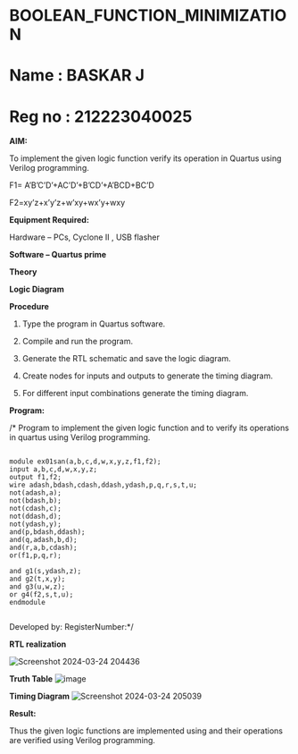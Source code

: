 # BOOLEAN_FUNCTION_MINIMIZATION
# Name : BASKAR J
# Reg no : 212223040025
**AIM:**

To implement the given logic function verify its operation in Quartus using Verilog programming.

F1= A’B’C’D’+AC’D’+B’CD’+A’BCD+BC’D 

F2=xy’z+x’y’z+w’xy+wx’y+wxy

**Equipment Required:**

Hardware – PCs, Cyclone II , USB flasher

**Software – Quartus prime**

**Theory**

**Logic Diagram**

**Procedure**

1.	Type the program in Quartus software.

2.	Compile and run the program.

3.	Generate the RTL schematic and save the logic diagram.

4.	Create nodes for inputs and outputs to generate the timing diagram.

5.	For different input combinations generate the timing diagram.


**Program:**

/* Program to implement the given logic function and to verify its operations in quartus using Verilog programming. 
```

module ex01san(a,b,c,d,w,x,y,z,f1,f2);
input a,b,c,d,w,x,y,z;
output f1,f2;
wire adash,bdash,cdash,ddash,ydash,p,q,r,s,t,u;
not(adash,a);
not(bdash,b);
not(cdash,c);
not(ddash,d);
not(ydash,y);
and(p,bdash,ddash);
and(q,adash,b,d);
and(r,a,b,cdash);
or(f1,p,q,r);

and g1(s,ydash,z);
and g2(t,x,y);
and g3(u,w,z);
or g4(f2,s,t,u);
endmodule


```
Developed by: RegisterNumber:*/


**RTL realization**

![Screenshot 2024-03-24 204436](https://github.com/baskarsaraswathy/BOOLEAN_FUNCTION_MINIMIZATION/assets/144871005/dee09fd9-6b44-40ef-afbf-d6ab2e627d53)

**Truth Table**
![image](https://github.com/baskarsaraswathy/BOOLEAN_FUNCTION_MINIMIZATION/assets/144871005/96ebeb42-3093-489e-b6ab-688e9a11d038)

 
**Timing Diagram**
![Screenshot 2024-03-24 205039](https://github.com/baskarsaraswathy/BOOLEAN_FUNCTION_MINIMIZATION/assets/144871005/ce67084d-5d29-4a77-b17f-48f38be24498)


**Result:**

Thus the given logic functions are implemented using and their operations are verified using Verilog programming.

